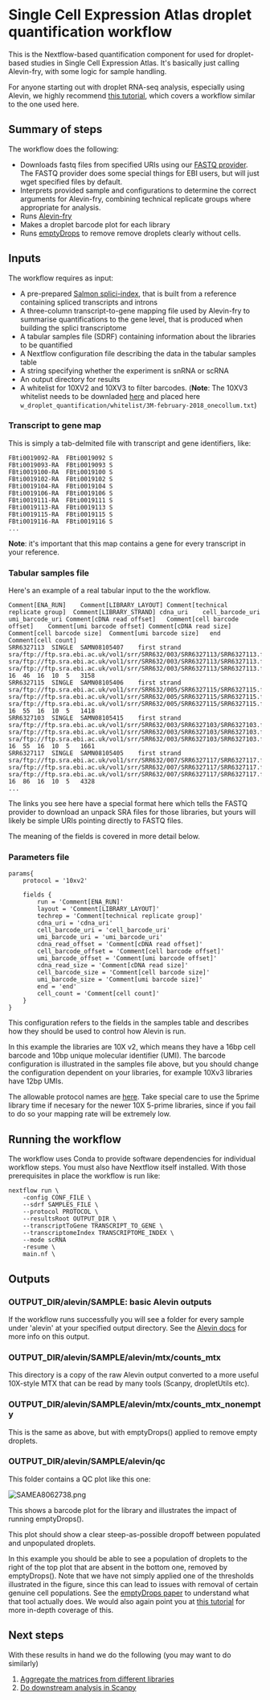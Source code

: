 # Single Cell Expression Atlas droplet quantification workflow

This is the Nextflow-based quantification component for used for droplet-based studies in Single Cell Expression Atlas. It's basically just calling Alevin-fry, with some logic for sample handling.

For anyone starting out with droplet RNA-seq analysis, especially using Alevin, we highly recommend [this tutorial](https://training.galaxyproject.org/training-material/topics/transcriptomics/tutorials/droplet-quantification-preprocessing/tutorial.html), which covers a workflow similar to the one used here.

## Summary of steps

The workflow does the following:

 - Downloads fastq files from specified URIs using our [FASTQ provider](https://github.com/ebi-gene-expression-group/atlas-fastq-provider). The FASTQ provider does some special things for EBI users, but will just wget specified files by default.
 - Interprets provided sample and configurations to determine the correct arguments for Alevin-fry, combining technical replicate groups where appropriate for analysis.
 - Runs [Alevin-fry](https://alevin-fry.readthedocs.io/en/latest/)
 - Makes a droplet barcode plot for each library
 - Runs [emptyDrops](https://genomebiology.biomedcentral.com/articles/10.1186/s13059-019-1662-y) to remove remove droplets clearly without cells. 

## Inputs

The workflow requires as input:

 - A pre-prepared [Salmon splici-index](https://combine-lab.github.io/alevin-fry-tutorials/2021/improving-txome-specificity/), that is built from a reference containing spliced transcripts and introns
 - A three-column transcript-to-gene mapping file used by Alevin-fry to summarise quantifications to the gene level, that is produced when building the splici transcriptome 
 - A tabular samples file (SDRF) containing information about the libraries to be quantified
 - A Nextflow configuration file describing the data in the tabular samples table
 - A string specifying whether the experiment is snRNA or scRNA
 - An output directory for results
 - A whitelist for 10XV2 and 10XV3 to filter barcodes. (__Note__: The 10XV3 whitelist needs to be downladed [here](https://raw.githubusercontent.com/10XGenomics/cellranger/master/lib/python/cellranger/barcodes/translation/3M-february-2018.txt.gz) and placed here `w_droplet_quantification/whitelist/3M-february-2018_onecollum.txt`)  

### Transcript to gene map

This is simply a tab-delmited file with transcript and gene identifiers, like:

```
FBti0019092-RA	FBti0019092	S
FBti0019093-RA	FBti0019093	S
FBti0019100-RA	FBti0019100	S
FBti0019102-RA	FBti0019102	S
FBti0019104-RA	FBti0019104	S
FBti0019106-RA	FBti0019106	S
FBti0019111-RA	FBti0019111	S
FBti0019113-RA	FBti0019113	S
FBti0019115-RA	FBti0019115	S
FBti0019116-RA	FBti0019116	S
...
```

__Note__: it's important that this map contains a gene for every transcript in your reference.


### Tabular samples file

Here's an example of a real tabular input to the the workflow.

```
Comment[ENA_RUN]	Comment[LIBRARY_LAYOUT]	Comment[technical replicate group]	Comment[LIBRARY_STRAND]	cdna_uri	cell_barcode_uri	umi_barcode_uri	Comment[cDNA read offset]	Comment[cell barcode offset]	Comment[umi barcode offset]	Comment[cDNA read size]	Comment[cell barcode size]	Comment[umi barcode size]	end	Comment[cell count]
SRR6327113	SINGLE	SAMN08105407	first strand	sra/ftp://ftp.sra.ebi.ac.uk/vol1/srr/SRR632/003/SRR6327113/SRR6327113.fastq.gz/SRR6327113_2.fastq.gz	sra/ftp://ftp.sra.ebi.ac.uk/vol1/srr/SRR632/003/SRR6327113/SRR6327113.fastq.gz/SRR6327113_1.fastq.gz	sra/ftp://ftp.sra.ebi.ac.uk/vol1/srr/SRR632/003/SRR6327113/SRR6327113.fastq.gz/SRR6327113_1.fastq.gz	16	46	16	10	5	3158
SRR6327115	SINGLE	SAMN08105406	first strand	sra/ftp://ftp.sra.ebi.ac.uk/vol1/srr/SRR632/005/SRR6327115/SRR6327115.fastq.gz/SRR6327115_2.fastq.gz	sra/ftp://ftp.sra.ebi.ac.uk/vol1/srr/SRR632/005/SRR6327115/SRR6327115.fastq.gz/SRR6327115_1.fastq.gz	sra/ftp://ftp.sra.ebi.ac.uk/vol1/srr/SRR632/005/SRR6327115/SRR6327115.fastq.gz/SRR6327115_1.fastq.gz	16	55	16	10	5	1418
SRR6327103	SINGLE	SAMN08105415	first strand	sra/ftp://ftp.sra.ebi.ac.uk/vol1/srr/SRR632/003/SRR6327103/SRR6327103.fastq.gz/SRR6327103_2.fastq.gz	sra/ftp://ftp.sra.ebi.ac.uk/vol1/srr/SRR632/003/SRR6327103/SRR6327103.fastq.gz/SRR6327103_1.fastq.gz	sra/ftp://ftp.sra.ebi.ac.uk/vol1/srr/SRR632/003/SRR6327103/SRR6327103.fastq.gz/SRR6327103_1.fastq.gz	16	55	16	10	5	1661
SRR6327117	SINGLE	SAMN08105405	first strand	sra/ftp://ftp.sra.ebi.ac.uk/vol1/srr/SRR632/007/SRR6327117/SRR6327117.fastq.gz/SRR6327117_2.fastq.gz	sra/ftp://ftp.sra.ebi.ac.uk/vol1/srr/SRR632/007/SRR6327117/SRR6327117.fastq.gz/SRR6327117_1.fastq.gz	sra/ftp://ftp.sra.ebi.ac.uk/vol1/srr/SRR632/007/SRR6327117/SRR6327117.fastq.gz/SRR6327117_1.fastq.gz	16	86	16	10	5	4328
...
```

The links you see here have a special format here which tells the FASTQ provider to download an unpack SRA files for those libraries, but yours will likely be simple URIs pointing directly to FASTQ files. 

The meaning of the fields is covered in more detail below.

### Parameters file

```
params{
    protocol = '10xv2'

    fields {
        run = 'Comment[ENA_RUN]'
        layout = 'Comment[LIBRARY_LAYOUT]'
        techrep = 'Comment[technical replicate group]'
        cdna_uri = 'cdna_uri'
        cell_barcode_uri = 'cell_barcode_uri'
        umi_barcode_uri = 'umi_barcode_uri'
        cdna_read_offset = 'Comment[cDNA read offset]'
        cell_barcode_offset = 'Comment[cell barcode offset]'
        umi_barcode_offset = 'Comment[umi barcode offset]'
        cdna_read_size = 'Comment[cDNA read size]'
        cell_barcode_size = 'Comment[cell barcode size]'
        umi_barcode_size = 'Comment[umi barcode size]'
        end = 'end'
        cell_count = 'Comment[cell count]'
    }
}
```

This configuration refers to the fields in the samples table and describes how they should be used to control how Alevin is run.

In this example the libraries are 10X v2, which means they have a 16bp cell barcode and 10bp unique molecular identifier (UMI). The barcode configuration is illustrated in the samples file above, but you should change the configuration dependent on your libraries, for example 10Xv3 libraries have 12bp UMIs. 

The allowable protocol names are [here](https://github.com/ebi-gene-expression-group/scxa-droplet-quantification-workflow/blob/b99ebd9192c2c6f690b0563a7a36eede7d8f401e/nextflow.config#L39). Take special care to use the 5prime library time if necesary for the newer 10X 5-prime libraries, since if you fail to do so your mapping rate will be extremely low.

## Running the workflow

The workflow uses Conda to provide software dependencies for individual workflow steps. You must also have Nextflow itself installed. With those prerequisites in place the workflow is run like:

```
nextflow run \
    -config CONF_FILE \
    --sdrf SAMPLES_FILE \
    --protocol PROTOCOL \
    --resultsRoot OUTPUT_DIR \
    --transcriptToGene TRANSCRIPT_TO_GENE \
    --transcriptomeIndex TRANSCRIPTOME_INDEX \
    --mode scRNA
    -resume \
    main.nf \
```

## Outputs

### OUTPUT_DIR/alevin/SAMPLE: basic Alevin outputs

If the workflow runs successfully you will see a folder for every sample under 'alevin' at your specified output directory. See the [Alevin docs](https://salmon.readthedocs.io/en/latest/alevin.html#output) for more info on this output.

### OUTPUT_DIR/alevin/SAMPLE/alevin/mtx/counts_mtx

This directory is a copy of the raw Alevin output converted to a more useful 10X-style MTX that can be read by many tools (Scanpy, dropletUtils etc).

### OUTPUT_DIR/alevin/SAMPLE/alevin/mtx/counts_mtx_nonempty

This is the same as above, but with emptyDrops() applied to remove empty droplets.

### OUTPUT_DIR/alevin/SAMPLE/alevin/qc

This folder contains a QC plot like this one:

![SAMEA8062738.png](SAMEA8062738.png)

This shows a barcode plot for the library and illustrates the impact of running emptyDrops(). 

This plot should show a clear steep-as-possible dropoff between populated and unpopulated droplets. 

In this example you should be able to see a population of droplets to the right of the top plot that are absent in the bottom one, removed by emptyDrops(). Note that we have not simply applied one of the thresholds illustrated in the figure, since this can lead to issues with removal of certain genuine cell populations. See the [emptyDrops paper](https://genomebiology.biomedcentral.com/articles/10.1186/s13059-019-1662-y) to understand what that tool actually does. We would also again point you at [this tutorial](https://training.galaxyproject.org/training-material/topics/transcriptomics/tutorials/droplet-quantification-preprocessing/tutorial.html) for more in-depth coverage of this.

## Next steps

With these results in hand we do the following (you may want to do similarly)

 1. [Aggregate the matrices from different libraries](https://github.com/ebi-gene-expression-group/scxa-aggregation-workflow)
 2. [Do downstream analysis in Scanpy](https://github.com/ebi-gene-expression-group/scxa-workflows)
